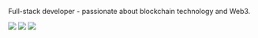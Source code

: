 Full-stack developer - passionate about blockchain technology and Web3.

[<img src="https://img.shields.io/badge/suitoschacht@gmail.com-white?style=for-the-badge&logo=gmail&logoColor=EA4335"/>][1]
[<img src="https://img.shields.io/badge/linkedin-csuito-0A66C2?style=for-the-badge&logo=linkedin&labelColor=30333a"/>][2]
[<img src="https://img.shields.io/badge/twitter-@ccssuuiittoo-white?style=for-the-badge&logo=twitter&logoColor=1DA1F2&labelColor=30333a"/>][3]

[1]: mailto:suitoschacht@gmail.com
[2]: https://www.linkedin.com/in/csuito/
[3]: https://twitter.com/ccssuuiittoo

<!---
##### ⚡ Tech Stack:

![Git](https://img.shields.io/badge/git-white?style=for-the-badge&logo=git&logoColor=F05032)
![CSS3](https://img.shields.io/badge/css3-%231572B6.svg?style=for-the-badge&logo=css3&logoColor=white)
![HTML5](https://img.shields.io/badge/html5-%23E34F26.svg?style=for-the-badge&logo=html5&logoColor=white)
![JavaScript](https://img.shields.io/badge/javascript-%23323330.svg?style=for-the-badge&logo=javascript&logoColor=%23F7DF1E)
![NodeJS](https://img.shields.io/badge/node.js-6DA55F?style=for-the-badge&logo=node.js&logoColor=white)
![TypeScript](https://img.shields.io/badge/typescript-3178C6?style=for-the-badge&logo=typescript&logoColor=white)
![ReactJS](https://img.shields.io/badge/react-61DAFB?style=for-the-badge&logo=react&logoColor=20232a)
![SvelteJS](https://img.shields.io/badge/svelte-FF3E00?style=for-the-badge&logo=svelte&logoColor=white)
![VueJS](https://img.shields.io/badge/vue-4FC08D?style=for-the-badge&logo=vue.js&logoColor=white)
![React Native](https://img.shields.io/badge/react%20native-61DAFB?style=for-the-badge&logo=react&logoColor=20232a)
-->
